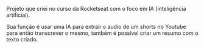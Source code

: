Projeto que criei no curso da Rocketseat com o foco em IA (inteligência artificial).

Sua função é usar uma IA para extrair o audio de um shorts no Youtube para então transcrever o mesmo, também é possível criar um resumo com o texto criado.
